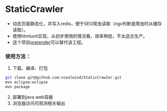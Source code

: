 # StaticCrawler
- 动态页面静态化，并写入redis，便于SEO爬虫读取（ngx判断是爬虫时从缓存读取）。
- 使用htmlunit实现，从初步使用的情况看，效率稍低，不太适合生产。
- 这个项目[prerender](https://github.com/prerender/prerender)可以替代该工程。

### 使用方法：
1. 下载、编译、打包
```bash
git clone git@github.com:vcoolwind/StaticCrawler.git
mvn eclipse:eclipse
mvn package
```

2. 部署到java web容器
3. 浏览器访问可观测相关输出

